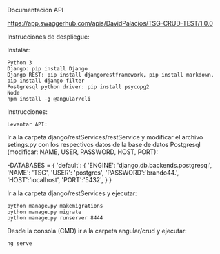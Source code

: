 

Documentacion API

https://app.swaggerhub.com/apis/DavidPalacios/TSG-CRUD-TEST/1.0.0

Instrucciones de despliegue:

Instalar:

    Python 3
    Django: pip install Django
    Django REST: pip install djangorestframework, pip install markdown, pip install django-filter
    Postgresql python driver: pip install psycopg2
    Node
    npm install -g @angular/cli

Instrucciones:

    Levantar API:

Ir a la carpeta django/restServices/restService y modificar el archivo setings.py con los respectivos datos de la base de datos Postgresql (modificar: NAME, USER, PASSWORD, HOST, PORT):

-DATABASES = { 
  'default': { 
      'ENGINE': 'django.db.backends.postgresql', 
      'NAME': 'TSG', 
      'USER': 'postgres', 
      'PASSWORD':'brando44.', 
      'HOST':'localhost', 
      'PORT':'5432', 
  } 
}

Ir a la carpeta django/restServices y ejecutar:

    python manage.py makemigrations
    python manage.py migrate
    python manage.py runserver 8444

Desde la consola (CMD) ir a la carpeta angular/crud y ejecutar:

    ng serve

